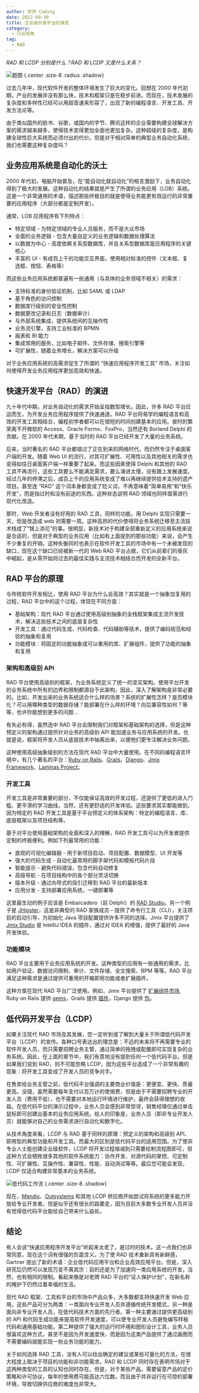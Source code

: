 ```yaml
---
author: 世开 Coding
date: 2022-09-30
title: 企业级开发平台的演进
category:
  - 行业视角
tag:
  - RAD
---
```


_RAD 和 LCDP 分别是什么？RAD 和 LCDP 又是什么关系？_

<!-- more -->


![题图](https://cdn.abmcode.com/zh-cn/industry/_media/rad/rad_cover.png) {.center .size-8 .radius .shadow}

<!-- # 企业级开发平台的演进 -->

过去几年中，现代软件开发的整体环境发生了巨大的变化。回想在 2000 年代初期，产业的发展并没有那么快，技术和框架只是在稳步前进。而现在，技术发展的复杂度和多样性已经可以用超音速来形容了，出现了新的编程语言、开发工具、开发方法论等。

由于类似国外的脸书、谷歌，或国内的字节、腾讯这样的企业需要构建全球解决方案的需求越来越多，使得技术变得更加全面也更加复杂。这种超级的复杂度，是构建全球性巨大系统而必须付出的代价。但是对于相对简单的典型业务自动化系统，我们也需要这种复杂度吗？

## 业务应用系统是自动化的沃土

2000 年代初，电脑开始普及，在“能自动化就自动化”的格言激励下，业务自动化得到了极大的发展。这种自动化的结果就是产生了所谓的业务应用（LOB）系统。这是一个非常通用的术语，描述那些终极目的就是使得业务能更有效运行的非常重要的应用程序（大部分都是定制开发）。

通常，LOB 应用程序有下列特点：

- 特定领域 - 为特定领域的专业人员服务，而不是大众市场
- 全面的业务逻辑 - 包含大量自定义的业务逻辑和数据处理算法
- 以数据为中心 - 高度依赖关系型数据库，并且关系型数据库是应用程序的关键核心
- 丰富的 UI - 有成百上千的功能交互界面，使用相对标准的控件（文本框、复选框、按钮、表格等）

而这些业务应用系统都普遍有一些通用（与具体的业务领域不相关）的需求：

- 支持标准的身份验证机制，比如 SAML 或 LDAP
- 基于角色的访问控制
- 数据库行级别的安全性控制
- 数据更改记录和日志（数据审计）
- 与外部系统集成，提供系统间的互操作性
- 业务流引擎，支持工业标准的 BPMN
- 报表和 BI 能力
- 集成常用的服务，比如电子邮件、文件存储、搜索引擎等
- 可扩展性，随着业务增长，解决方案可以升级

对于业务应用系统的高需求促生了所谓的 “快速应用程序开发工具” 市场，关注如何使得开发业务应用程序更加高效和快速。

## 快速开发平台（RAD）的演进

九十年代中期，对业务自动化的需求开始呈指数型增长。因此，许多 RAD 平台应运而生，为开发业务应用程序提供了快速通道。RAD 平台将易学的编程语言和高效的开发工具相结合，编程初学者都可以在很短的时间创建基本的应用。彼时的繁荣离不开微软的 Access、Oracle Forms、FoxPro，当然还有 Borland Delphi 的贡献。在 2000 年代末期，基于当时的 RAD 平台已经开发了大量的业务系统。

后来，当时著名的 RAD 平台都错过了正在到来的网络时代，而仍然专注于桌面客户端的开发。随着 Web UI 的流行，对其可扩展性、可用性以及其他相关的需求也变得如往日桌面客户端一样重要了起来。而这些因素使得 Delphi 和其他的 RAD 工具不再流行，这些工具要么不能满足需求，要么演进太慢，没有跟上发展速度。经过几年的停滞之后，成百上千的应用系统变成了难以再继续提供技术支持的遗产项目。甚至连 “RAD” 这个词本身都变成了贬义词，不再意味着“简单易用”和“快乐开发”，而是指过时和没有前途的东西。这种状态说明 RAD 领域也同样亟需进行现代化改造。

那时，Web 开发者没有好用的 RAD 工具，同样的功能，用 Delphi 实现只需要一天，但是改造成 web 则需要一周。这种高昂的代价使得将业务系统迁移至主流技术栈成了“锦上添花”的事。很明显，新技术对于构建全部重新定义的应用系统来说是合适的，但是对于典型的业务应用（比如有上面提到的那些功能）来说，会产生不少重复的开销。这种失衡同时也表示在软件开发工具的市场中有一个未被发现的缺口，现在这个缺口已经被新一代的 Web RAD 平台占据，它们从前辈们的骨灰中崛起，是从零开始将过去的最佳实践与主流技术相结合而开发的全新平台。

## RAD 平台的原理

与传统软件开发相比，使用 RAD 平台为什么会高效？其实就是一个抽象加复用的过程，RAD 平台中的这个过程，体现在不同方面：

- 基础架构：现代 RAD 平台通过使用高级别抽象的全栈框架集成主流开发技术，解决这些技术之间的底层复杂性
- 开发工具：通过代码生成、代码检查、代码辅助等技术，提供了编码规范和经验的抽象和复用
- 功能模块：将固定的功能抽象成可以重用的库、扩展组件，提供了功能的抽象和复用

### 架构和高级别 API

RAD 平台使用高级别的框架，为业务系统定义了统一的坚实架构。使用平台开发的业务系统中所有的边界和限制都源自于此架构，因此，深入了解架构是非常必要的。比如，开发出来的业务系统适合什么样的场景？系统的扩展性怎样？是否模块化？可以用哪种类型的数据存储？能部署在什么样的环境？向后兼容性如何？等等，也许你能想到更多的问题...

有失必有得，虽然选中 RAD 平台会限制我们对框架和基础架构的选择，但是这种预定义的架构通过提供针对业务的高级别 API 能加速业务与应用系统的开发。也就是说，框架将开发人员从底层技术中抽离出来，以便他们更专注解决业务问题。

这种使用高级抽象级别的方法在现代 RAD 平台中大量使用。在不同的编程语言环境中，有几个著名的平台：[Ruby on Rails](https://rubyonrails.org/)、[Grails](https://grails.org/)、[Django](https://www.djangoproject.com/)、[Jmix Framework](https://www.jmix.cn)、[Laminas Project](https://getlaminas.org)。

### 开发工具

开发工具是非常重要的部分，不仅能保证高效的开发过程，还提供了更低的进入门槛、更平滑的学习曲线，当然，还有更舒适的开发体验。这些要求其实都能做到，因为特定的 RAD 开发工具是基于平台预定义的体系架构：特定的编程语言、库、底层框架以及项目结构等。

基于对平台使用基础架构的全面和深入的理解，RAD 开发工具可以为开发者提供定制的终极便利。例如下列最常用的功能：

- 直观的可视化编辑器 - 用于新项目启动、项目配置、数据模型、UI 开发等
- 强大的代码生成 - 自动化最常用的脚手架代码和模板代码片段
- 智能提示 - 避免代码错误，包含代码自动修复
- 高级导航 - 在项目结构中的各个部分灵活切换
- 版本升级 - 通过向导式的指引迁移到 RAD 平台的最新版本
- 应用分发 - 支持部署应用系统，一键部署等

这里最生动的例子应该是 Embarcadero（前 Delphi）的 [RAD Studio](https://www.embarcadero.com/products/rad-studio)。另一个例子是 [JHipster](https://www.jhipster.tech/)，这是非典型的 RAD 家族成员 - 提供了命令行工具（CLI），关注项目的启动引导，为初始化 Java 项目配置提供许多不同的选择。Jmix 平台提供了 [Jmix Studio](https://www.jmix.cn/tools/) 是 IntelliJ IDEA 的插件，通过对 IDEA 的增强，提供了最好的 Java 开发体验。

### 功能模块

RAD 平台主要用于业务应用系统的开发。这种类型的应用有一些通用的需求，比如用户验证、数据访问限制、审计、文件存储、全文搜索、BPM 等等。RAD 平台满足这种需求是通过提供可重用的开箱即用功能或者扩展插件。

这种方案在现代 RAD 平台广泛使用。例如，Jmix 平台提供了 [扩展组件市场](https://www.jmix.cn/marketplace/), Ruby on Rails 提供 [gems](https://rubygems.org/gems/rails/)，Grails 提供 [插件](https://plugins.grails.org/)，Django 提供 [包](https://djangopackages.org/)。

## 低代码开发平台（LCDP）

如果关注现代 RAD 市场及其发展，您一定听到或了解到大量关于所谓低代码开发平台（LCDP）的宣传。各种口号表达出的理念是：不远的未来将不再需要专业的软件开发人员，而只需要招聘业务主管，通过简单的拖拽或配置即可实现复杂的业务系统。因此，在上面的章节中，我们有意地没有提到任何一个低代码平台。但是如果我们说到 RAD，则不可能忽略 LCDP，因为这些平台造成了一个非常有趣的现象：将开发工具变成了开发人员的竞争对手。

在售卖给业务主管之前，低代码平台强调的主要商业价值是：更便宜、更快、质量更高。没错，虽然需要每年支付以百万计的使用费，但是由于不需要招聘专业的开发人员（费用不低），也不需要对本地运行环境进行维护，最终会获得理想的收益。在低代码平台的演示过程中，业务人员会感到非常惊讶，销售经理仅通过单击鼠标即可创建出基本的业务应用系统。给人的印象是，业务人员（即非专业开发人员）就能够对自己的业务需求进行自动化和数字化。

从技术角度来看，LCDP 与 RAD 基于同样的原理：预定义的架构和高级别 API、即用型的典型功能和开发工具。而最大的区别是低代码平台的适用范围。为了使非专业人士能创建企业级软件，LCDP 将开发过程缩减到只需要绘制流程图即可，但这种方式会牺牲很多其他的软件系统能力：协作开发、对源代码的掌控、可定制性、可扩展性、互操作性、兼容性、性能、自动测试等等。最后您可能会发现，LCDP 仅适合构建非常基本的业务系统。

![低代码工作流](https://cdn.abmcode.com/zh-cn/industry/_media/rad/rad_flow.png) {.center .size-8 .shadow}

现在，[Mendix](https://www.mendix.com/)、[Outsystems](https://www.outsystems.com/) 和其他 LCDP 供应商开始尝试将系统的更多能力开放给专业开发者。但是似乎还有很长的路要走，因为目前大多数专业开发人员并没有觉得低代码平台能给自己带来什么益处。

## 结论

有人会说“快速应用程序开发平台”听起来太老了，是过时的技术。这一点我们也非常同意，现在这个词有很强的负面含义。为了使 RAD 技术重新具有新鲜感，Gartner 提出了新的术语：企业低代码应用平台和企业高效应用平台。但是，深入研究后仍然可以发现万变不离其宗：目的还是为了加速同一类应用系统的开发，当然，也有相同的限制。看起来像是对老牌 RAD 平台的“证人保护计划”，在新名称的掩护下仍然过着幸福的生活。

现代 RAD 框架、工具和平台的市场中产品众多，大多数都支持快速开发 Web 应用。这些产品可分为两类：一类面向专业开发人员并遵循传统开发模式，另一种是面向非专业开发人员，在低代码技术方面的先行者。第一种主要通过提供更高级别的 API 和代码生成功能来提高软件开发速度，可以使专业开发人员避免编写样板代码和通用基础功能。第二种提供了强大的运行时环境和图形设计工具，业务人员很喜欢这种方式，甚至不是因为开发速度快，而是因为这类产品提供了通过画图而不需要编码就能实现一些业务功能的能力。

关于如何选择 RAD 工具，没有人可以给出确定的建议或某些可量化的方法，在很大程度上取决于项目的功能和非功能需求。RAD 和 LCDP 同时存在表明市场对于这两种类型的工具的认知也同时存在。但是，对于某些产品，需要留意产品的定价策略和许可协议，每年的使用费可能高达六位数。而且由于并非运行在可控的部署环境，导致切换供应商的难度也非常大。

